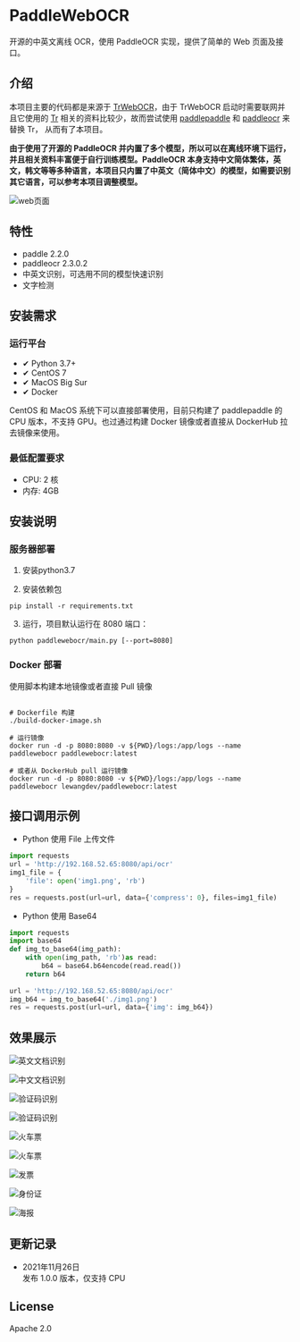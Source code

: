 # PaddleWebOCR

开源的中英文离线 OCR，使用 PaddleOCR 实现，提供了简单的 Web 页面及接口。

## 介绍

本项目主要的代码都是来源于 [TrWebOCR](https://github.com/alisen39/TrWebOCR)，由于 TrWebOCR 启动时需要联网并且它使用的 [Tr](https://github.com/myhub/tr) 相关的资料比较少，故而尝试使用 [paddlepaddle](https://github.com/PaddlePaddle/Paddle) 和 [paddleocr](https://github.com/PaddlePaddle/PaddleOCR) 来替换 Tr， 从而有了本项目。


**由于使用了开源的 PaddleOCR 并内置了多个模型，所以可以在离线环境下运行，并且相关资料丰富便于自行训练模型。PaddleOCR 本身支持中文简体繁体，英文，韩文等等多种语言，本项目只内置了中英文（简体中文）的模型，如需要识别其它语言，可以参考本项目调整模型。**


![web页面](https://github.com/lewangdev/PaddleWebOCR/blob/master/images/webui.png?raw=true)  


## 特性

* paddle 2.2.0
* paddleocr 2.3.0.2
* 中英文识别，可选用不同的模型快速识别
* 文字检测

## 安装需求  
 
### 运行平台  

* ✔ Python 3.7+  
* ✔ CentOS 7   
* ✔ MacOS Big Sur 
* ✔ Docker   

CentOS 和 MacOS 系统下可以直接部署使用，目前只构建了 paddlepaddle 的 CPU 版本，不支持 GPU。也过通过构建 Docker 镜像或者直接从 DockerHub 拉去镜像来使用。

### 最低配置要求  

* CPU:    2 核  
* 内存:    4GB  

## 安装说明  

### 服务器部署

1. 安装python3.7  
    
2. 安装依赖包  

``` shell script
pip install -r requirements.txt
```  

3. 运行，项目默认运行在 8080 端口：  

``` shell script
python paddlewebocr/main.py [--port=8080]
```

### Docker 部署  

使用脚本构建本地镜像或者直接 Pull 镜像  

```shell script

# Dockerfile 构建
./build-docker-image.sh

# 运行镜像
docker run -d -p 8080:8080 -v ${PWD}/logs:/app/logs --name paddlewebocr paddlewebocr:latest 
```  

```shell script
# 或者从 DockerHub pull 运行镜像
docker run -d -p 8080:8080 -v ${PWD}/logs:/app/logs --name paddlewebocr lewangdev/paddlewebocr:latest
```  
  

## 接口调用示例  

* Python 使用 File 上传文件  

``` python
import requests
url = 'http://192.168.52.65:8080/api/ocr'
img1_file = {
    'file': open('img1.png', 'rb')
}
res = requests.post(url=url, data={'compress': 0}, files=img1_file)
```  

* Python 使用 Base64  

``` python
import requests
import base64
def img_to_base64(img_path):
    with open(img_path, 'rb')as read:
        b64 = base64.b64encode(read.read())
    return b64
    
url = 'http://192.168.52.65:8080/api/ocr'
img_b64 = img_to_base64('./img1.png')
res = requests.post(url=url, data={'img': img_b64})
```

## 效果展示  

![英文文档识别](https://github.com/lewangdev/PaddleWebOCR/blob/master/images/doc-1.png?raw=true)  

![中文文档识别](https://github.com/lewangdev/PaddleWebOCR/blob/master/images/doc-2.png?raw=true)  

![验证码识别](https://github.com/lewangdev/PaddleWebOCR/blob/master/images/verifycode-1.png?raw=true)

![验证码识别](https://github.com/lewangdev/PaddleWebOCR/blob/master/images/verifycode-2.png?raw=true)

![火车票](https://github.com/lewangdev/PaddleWebOCR/blob/master/images/train-ticket-1.png?raw=true)

![火车票](https://github.com/lewangdev/PaddleWebOCR/blob/master/images/train-ticket-2.png?raw=true)

![发票](https://github.com/lewangdev/PaddleWebOCR/blob/master/images/fapiao-1.png?raw=true)

![身份证](https://github.com/lewangdev/PaddleWebOCR/blob/master/images/idcard-1.png?raw=true)

![海报](https://github.com/lewangdev/PaddleWebOCR/blob/master/images/haibao-1.png?raw=true)

## 更新记录  

* 2021年11月26日  
    发布 1.0.0 版本，仅支持 CPU

## License  

Apache 2.0
